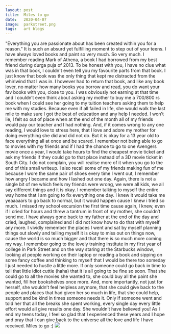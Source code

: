 ```yaml
---
layout: post
title:  Miles to go
date:   2020-04-07
image:  parkstreet.png
tags:   art blogs 
---
```

"Everything you are passionate about has been created within you for a reason."
It is such an absurd yet fulfilling moment to step out of your teens. 
I have always loved books and paint so very much. So very much. I remember reading Mark of Athena, a book I had borrowed from my best friend during durga puja of 2013. To be honest with you, I have no clue what was in that book, I couldn't even tell you my favourite parts from that book. I just know that book was the only thing that kept me distracted from the whirlwind that I was in. I however had to return that book, and like any book lover, no matter how many books you borrow and read, you do want your fav books with you, close to you. I was obviously not earning at that time and I couldn’t even think about asking my mother to buy me a 700/800 rs book when I could see her going to my tuition teachers asking them to help me with my studies. Because even if all failed in life, she would walk the last mile to make sure I got the best of education and any help I needed. I won’t lie, I felt so out of place when at the end of the month all of my friends would pay our teacher and I had nothing. 
And, if it comes wrong to any one reading, I would love to stress here, that I love and adore my mother for doing everything she did and did not do. But it is okay for a 13 year old to face everything all at once and be scared.
I remember not being able to go to movies with my friends and if I had the chance to go to one Avengers movie once a year, I would take hours to find the cheapest movie ticket and ask my friends if they could go to that place instead of a 3D movie ticket in South City. I do not complain, you will realise more of it when you go to the end of this small writeup.
I also recall some of my friends making fun of me because I wore the same pair of shoes every time I went out, I remember how angry I became and how I lashed out one day. Again, there is not a single bit of me which feels my friends were wrong, we were all kids, we all say different things and it is okay. 
I remember talking to myself the entire way home that I am going to fix everything one day. I knew it would take me yeaaaaars to go back to normal, but it would happen cause I knew i tried so much. 
I missed my school excursion the first time cause again, I knew, even if I cried for hours and threw a tantrum in front of my mother, she couldn’t send me. 
I have always gone back to my father at the end of the day and cried, laughed, complained and I did not know how to do that with myself any more. 
I vividly remember the places I went and sat by myself planning things out slowly and telling myself it is okay to miss out on things now, cause the world is so much bigger and that there is so much more coming my way.
I remember going to the lovely training institute in my first year of college in Park Street and on the way staring at the Starbucks window, looking at people working on their laptop or reading a book and sipping on some fancy coffee and thinking to myself that I would be there too someday I just needed to hustle a little more.
If only someone could go back in time to tell that little idiot cuttie (haha) that it is all going to be fine so soon. That she could go to all the movies she wanted to, she could buy all the paint she wanted, fill her bookshelves once more. And, more importantly, not just for herself, she wouldn’t feel helpless anymore, that she could give back to the people and places that had given her so much in life, that she could help, support and be kind in times someone needs it. 
Only if someone went and told her that all the breaks she spent working, every single day every little effort would all give results one day. 
She wouldn’t have believed you!
As I end my teens today, I feel so glad that I experienced these years and I hope and pray that I can give back to the universe all the love and life I have received. 
Miles to go :)
![]({{site.baseurl}}/img/parkstreetcolor.jpg)
&nbsp;

